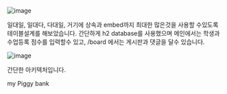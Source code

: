 ![image](https://github.com/MarkZiRo/spring-project/assets/37473857/56e4f92c-dcd7-49e4-9b1f-37009988b2ab)

일대일, 일대다, 다대일, 거기에 상속과 embed까지 최대한 많은것을 사용할 수있도록 테이블설계를 해보았습니다.
간단하게 h2 database를 사용했으며 메인에서는 학생과 수업등록 점수를 입력할수 있고, /board 에서는 게시판과 댓글을 달수 있습니다.


![image](https://github.com/MarkZiRo/spring-project/assets/37473857/fd0841ba-0061-4cc9-ac09-6d0792ced7a2)

간단한 아키텍처입니다.



my Piggy bank





